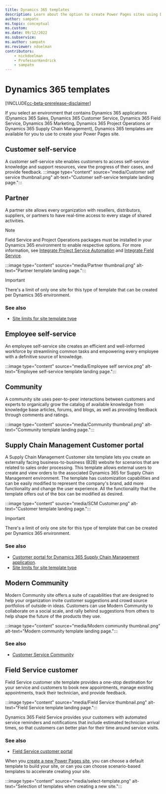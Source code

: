 ```yaml
---
title: Dynamics 365 templates
description: Learn about the option to create Power Pages sites using Dynamics 365 templates.
author: sampatn
ms.topic: conceptual
ms.custom: 
ms.date: 09/12/2022
ms.subservice:
ms.author: sampatn
ms.reviewer: ndoelman
contributors:
    - nickdoelman
    - ProfessorKendrick
    - sampatn
---
```


# Dynamics 365 templates

[!INCLUDE[cc-beta-prerelease-disclaimer](../includes/cc-beta-prerelease-disclaimer.md)]

If you select an environment that contains Dynamics 365 applications (Dynamics 365 Sales, Dynamics 365 Customer Service, Dynamics 365 Field Service, Dynamics 365 Marketing, Dynamics 365 Project Operations or Dynamics 365 Supply Chain Management), Dynamics 365 templates are available for you to use to create your Power Pages site.

## Customer self-service

A customer self-service site enables customers to access self-service knowledge and support resources, view the progress of their cases, and provide feedback.
:::image type="content" source="media/Customer self service thumbnail.png" alt-text="Customer self-service template landing page.":::

## Partner

A partner site allows every organization with resellers, distributors, suppliers, or partners to have real-time access to every stage of shared activities.

>[!NOTE]
>Field Service and Project Operations packages must be installed in your Dynamics 365 environment to enable respective options. For more information, see [Integrate Project Service Automation](/dynamics365/portals/integrate-project-service-automation) and [Integrate Field Service](/dynamics365/portals/integrate-field-service).

:::image type="content" source="media/Partner thumbnail.png" alt-text="Partner template landing page.":::    

>[!IMPORTANT]
> There's a limit of only one site for this type of template that can be created per Dynamics 365 environment. 

### See also 

- [Site limits for site template type](/powerapps/maker/portals/create-additional-portals)

## Employee self-service 

An employee self-service site creates an efficient and well-informed workforce by streamlining common tasks and empowering every employee with a definitive source of knowledge.

:::image type="content" source="media/Employee self service.png" alt-text="Employee self-service template landing page.":::    

## Community 

A community site uses peer-to-peer interactions between customers and experts to organically grow the catalog of available knowledge from knowledge base articles, forums, and blogs, as well as providing feedback through comments and ratings.

:::image type="content" source="media/Community thumbnail.png" alt-text="Community template landing page.":::    

## Supply Chain Management Customer portal

A Supply Chain Management Customer site template lets you create an externally facing business-to-business (B2B) website for scenarios that are related to sales order processing. This template allows external users to create and view orders to the associated Dynamics 365 for Supply Chain Management environment. The template has customization capabilities and can be easily modified to represent the company's brand, add more functionality and change the user experience. All the functionality that the template offers out of the box can be modified as desired. 

:::image type="content" source="media/SCM Customer.png" alt-text="Customer template landing page.":::    

>[!IMPORTANT]
> There's a limit of only one site for this type of template that can be created per Dynamics 365 environment. 

### See also

- [Customer portal for Dynamics 365 Supply Chain Management application](/dynamics-365-unified-operations-public/articles/supply-chain/sales-marketing/customer-portal-overview).
- [Site limits for site template type](/powerapps/maker/portals/create-additional-portals)

## Modern Community 

Modern Community site offers a suite of capabilities that are designed to help your organization invite customer suggestions and crowd source portfolios of outside-in ideas. Customers can use Modern Community to collaborate on a social scale, and rally behind suggestions from others to help shape the future of the products they use. 

:::image type="content" source="media/Modern community thumbnail.png" alt-text="Modern community template landing page.":::    

### See also 

- [Customer Service Community](/dynamics365/customer-service/community-get-started)

## Field Service customer 

Field Service customer site template provides a one-stop destination for your service and customers to book new appointments, manage existing appointments, track their technician, and provide feedback. 

:::image type="content" source="media/Field Service thumbnail.png" alt-text="Field Service template landing page.":::   

Dynamics 365 Field Service provides your customers with automated service reminders and notifications that include estimated technician arrival times, so that customers can better plan for their time around service visits.  

### See also 

- [Field Service customer portal](/dynamics365/field-service/field-service-portal-homepage)

When you [create a new Power Pages site](../getting-started/create-manage.md), you can choose a default template to build your site, or can you can choose scenario-based templates to accelerate creating your site.

:::image type="content" source="media/select-template.png" alt-text="Selection of templates when creating a new site.":::


